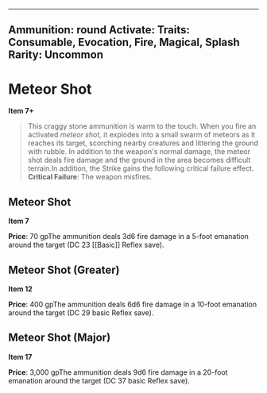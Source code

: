 
---
Ammunition: round
Activate: 
Traits: Consumable, Evocation, Fire, Magical, Splash
Rarity: Uncommon
---

# Meteor Shot

**Item 7+**

> This craggy stone ammunition is warm to the touch. When you fire an activated *meteor shot,* it explodes into a small swarm of meteors as it reaches its target, scorching nearby creatures and littering the ground with rubble. In addition to the weapon's normal damage, the meteor shot deals fire damage and the ground in the area becomes difficult terrain.In addition, the Strike gains the following critical failure effect.
**Critical Failure**: The weapon misfires.

## Meteor Shot

**Item 7**

**Price**: 70 gpThe ammunition deals 3d6 fire damage in a 5-foot emanation around the target (DC 23 [[Basic]] Reflex save).

## Meteor Shot (Greater)

**Item 12**

**Price**: 400 gpThe ammunition deals 6d6 fire damage in a 10-foot emanation around the target (DC 29 basic Reflex save).

## Meteor Shot (Major)

**Item 17**

**Price**: 3,000 gpThe ammunition deals 9d6 fire damage in a 20-foot emanation around the target (DC 37 basic Reflex save).
